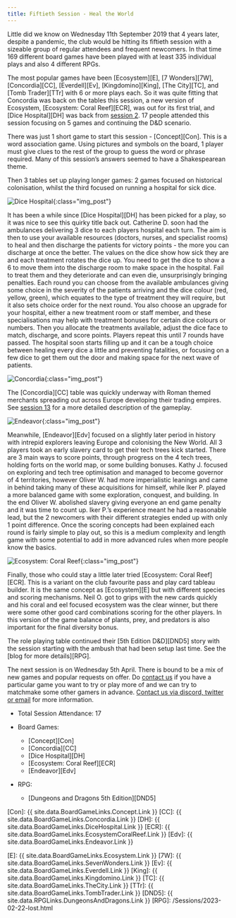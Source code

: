 ```yaml
---
title: Fiftieth Session - Heal the World
---
```


Little did we know on Wednesday 11th September 2019 that 4 years later, despite a pandemic, the club would be hitting its fiftieth session with a sizeable group of regular attendees and frequent newcomers.
In that time 169 different board games have been played with at least 335 individual plays and also 4 different RPGs.

The most popular games have been [Ecosystem][E], [7 Wonders][7W], [Concordia][CC], [Everdell][Ev], [Kingdomino][King], [The City][TC], and [Tomb Trader][TTr] with 6 or more plays each.
So it was quite fitting that Concordia was back on the tables this session, a new version of Ecosystem, [Ecosystem: Coral Reef][ECR], was out for its first trial, and [Dice Hospital][DH] was back from [session 2][2].
17 people attended this session focusing on 5 games and continuing the D&D scenario.

There was just 1 short game to start this session - [Concept][Con].
This is a word association game.
Using pictures and symbols on the board, 1 player must give clues to the rest of the group to guess the word or phrase required.
Many of this session’s answers seemed to have a Shakespearean theme.

Then 3 tables set up playing longer games: 2 games focused on historical colonisation, whilst the third focused on running a hospital for sick dice.

![Dice Hospital](/images/posts/2023_03_22/DiceHospital01.jpg "Dice Hospital"){:class="img_post"}

It has been a while since [Dice Hospital][DH] has been picked for a play, so it was nice to see this quirky title back out.
Catherine D. soon had the ambulances delivering 3 dice to each players hospital each turn.
The aim is then to use your available resources (doctors, nurses, and specialist rooms) to heal and then discharge the patients for victory points - the more you can discharge at once the better.
The values on the dice show how sick they are and each treatment rotates the dice up.
You need to get the dice to show a 6 to move them into the discharge room to make space in the hospital.
Fail to treat them and they deteriorate and can even die, unsurprisingly bringing penalties.
Each round you can choose from the available ambulances giving some choice in the severity of the patients arriving and the dice colour (red, yellow, green), which equates to the type of treatment they will require, but it also sets choice order for the next round.
You also choose an upgrade for your hospital, either a new treatment room or staff member, and these specialisations may help with treatment bonuses for certain dice colours or numbers.
Then you allocate the treatments available, adjust the dice face to match, discharge, and score points.
Players repeat this until 7 rounds have passed.
The hospital soon starts filling up and it can be a tough choice between healing every dice a little and preventing fatalities, or focusing on a few dice to get them out the door and making space for the next wave of patients.

![Concordia](/images/posts/2023_03_22/Concordia01.jpg "Concordia"){:class="img_post"}

The [Concordia][CC] table was quickly underway with Roman themed merchants spreading out across Europe developing their trading empires.
See [session 13][13] for a more detailed description of the gameplay.

![Endeavor](/images/posts/2023_03_22/Endeavor01.jpg "Endeavor"){:class="img_post"}

Meanwhile, [Endeavor][Edv] focused on a slightly later period in history with intrepid explorers leaving Europe and colonising the New World.
All 3 players took an early slavery card to get their tech trees kick started.
There are 3 main ways to score points, through progress on the 4 tech trees, holding forts on the world map, or some building bonuses.
Kathy J. focused on exploring and tech tree optimisation and managed to become governor of 4 territories, however Oliver W. had more imperialistic leanings and came in behind taking many of these acquisitions for himself, while Iker P. played a more balanced game with some exploration, conquest, and building.
In the end Oliver W. abolished slavery giving everyone an end game penalty and it was time to count up.
Iker P.’s experience meant he had a reasonable lead, but the 2 newcomers with their different strategies ended up with only 1 point difference.
Once the scoring concepts had been explained each round is fairly simple to play out, so this is a medium complexity and length game with some potential to add in more advanced rules when more people know the basics.

![Ecosystem: Coral Reef](/images/posts/2023_03_22/EcosystemCR01.jpg "Ecosystem: Coral Reef"){:class="img_post"}

Finally, those who could stay a little later tried [Ecosystem: Coral Reef][ECR].
This is a variant on the club favourite pass and play card tableau builder.
It is the same concept as [Ecosystem][E] but with different species and scoring mechanisms.
Neil O. got to grips with the new cards quickly and his coral and eel focused ecosystem was the clear winner, but there were some other good card combinations scoring for the other players.
In this version of the game balance of plants, prey, and predators is also important for the final diversity bonus.

The role playing table continued their [5th Edition D&D][DND5] story with the session starting with the ambush that had been setup last time.
See the [blog for more details][RPG].

The next session is on Wednesday 5th April.
There is bound to be a mix of new games and popular requests on offer.
Do [contact us][Contact] if you have a particular game you want to try or play more of and we can try to matchmake some other gamers in advance.
[Contact us via discord, twitter or email][Contact] for more information.

* Total Session Attendance: 17
* Board Games:

	* [Concept][Con]
	* [Concordia][CC]
	* [Dice Hospital][DH]
	* [Ecosystem: Coral Reef][ECR]
	* [Endeavor][Edv]

* RPG:
	* [Dungeons and Dragons 5th Edition][DND5]


[Con]: {{ site.data.BoardGameLinks.Concept.Link }}
[CC]: {{ site.data.BoardGameLinks.Concordia.Link }}
[DH]: {{ site.data.BoardGameLinks.DiceHospital.Link }}
[ECR]: {{ site.data.BoardGameLinks.EcosystemCoralReef.Link }}
[Edv]: {{ site.data.BoardGameLinks.Endeavor.Link }}

[E]: {{ site.data.BoardGameLinks.Ecosystem.Link }}
[7W]: {{ site.data.BoardGameLinks.SevenWonders.Link }}
[Ev]: {{ site.data.BoardGameLinks.Everdell.Link }}
[King]: {{ site.data.BoardGameLinks.Kingdomino.Link }}
[TC]: {{ site.data.BoardGameLinks.TheCity.Link }}
[TTr]: {{ site.data.BoardGameLinks.TombTrader.Link }}
[DND5]: {{ site.data.RPGLinks.DungeonsAndDragons.Link }}
[RPG]: /Sessions/2023-02-22-lost.html

[2]: /2019/09/25/second-session.html
[13]: /2021/08/25/thirteenth-session.html

[Contact]: /Contact.html
